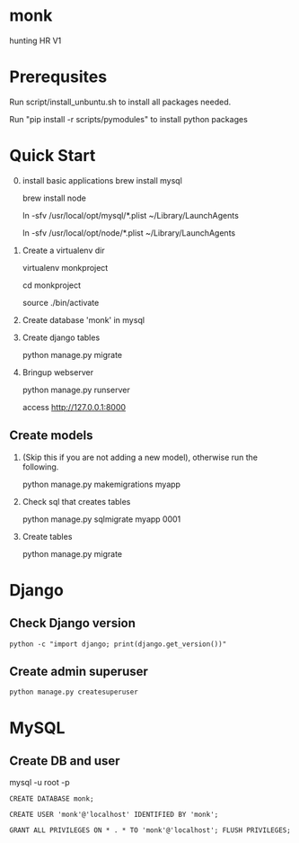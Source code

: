 # monk
hunting HR V1

# Prerequsites

Run script/install_unbuntu.sh to install all packages needed.

Run "pip install -r scripts/pymodules" to install python packages

# Quick Start
0. install basic applications
	brew install mysql

	brew install node

	ln -sfv /usr/local/opt/mysql/*.plist ~/Library/LaunchAgents

	ln -sfv /usr/local/opt/node/*.plist ~/Library/LaunchAgents

1. Create a virtualenv dir

	virtualenv monkproject

	cd monkproject

	source ./bin/activate

2. Create database 'monk' in mysql

3. Create django tables

	python manage.py migrate

4. Bringup webserver

	python manage.py runserver

	access http://127.0.0.1:8000

## Create models
1. (Skip this if you are not adding a new model), otherwise run the following.

	python manage.py makemigrations myapp

2. Check sql that creates tables

	python manage.py sqlmigrate myapp 0001

3. Create tables

	python manage.py migrate

# Django
## Check Django version

	python -c "import django; print(django.get_version())"

## Create admin superuser

	python manage.py createsuperuser


# MySQL
## Create DB and user
mysql -u root -p

	CREATE DATABASE monk;

	CREATE USER 'monk'@'localhost' IDENTIFIED BY 'monk';

	GRANT ALL PRIVILEGES ON * . * TO 'monk'@'localhost'; FLUSH PRIVILEGES;


